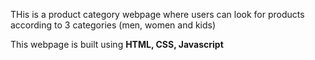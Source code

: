 THis is a product category webpage where users can look for products according to 3 categories (men, women and kids)

This webpage is built using **HTML, CSS, Javascript**
